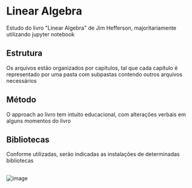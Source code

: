 # Linear Algebra
Estudo do livro "Linear Algebra" de Jim Hefferson, majoritariamente utilizando jupyter notebook
## Estrutura
Os arquivos estão organizados por capítulos, tal que cada capítulo é representado por uma pasta com subpastas contendo outros arquivos necessários
## Método
O approach ao livro tem intuito educacional, com alterações verbais em alguns momentos do livro
## Bibliotecas
Conforme utilizadas, serão indicadas as instalações de determinadas bibliotecas
## 
![image](https://github.com/thiagocaveglion/linear_algebra/assets/107949964/fb4ebe33-34a8-40b1-8fad-f60e094103ac)
